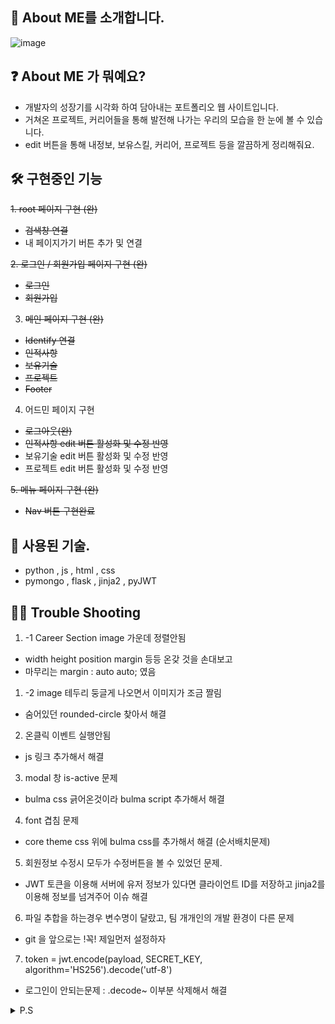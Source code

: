 ## 🙌 About  ME를 소개합니다.

![image](https://user-images.githubusercontent.com/85295433/183232685-a59fefe3-1346-4191-a81c-86fb488f36f3.png)

## ❓ About  ME 가 뭐예요?   
- 개발자의 성장기를 시각화 하여 담아내는 포트폴리오 웹 사이트입니다.
- 거쳐온 프로젝트, 커리어들을 통해 발전해 나가는 우리의 모습을 한 눈에 볼 수 있습니다.
- edit 버튼을 통해 내정보, 보유스킬, 커리어, 프로젝트 등을 깔끔하게 정리해줘요.


## 🛠 구현중인 기능
<s>1. root 페이지 구현 (완)
- 검색창 연결</s>
- 내 페이지가기 버튼 추가 및 연결

<s>2. 로그인 / 회원가입 페이지 구현 (완)
- 로그인
- 회원가입

3. 메인 페이지 구현 (완)
- Identify 연결
- 인적사항
- 보유기술
- 프로젝트
- Footer
</s>

4. 어드민 페이지 구현
- <s>로그아웃(완)
- 인적사항 edit 버튼 활성화 및 수정 반영</s>
- 보유기술 edit 버튼 활성화 및 수정 반영
- 프로젝트 edit 버튼 활성화 및 수정 반영


<s>5. 메뉴 페이지 구현 (완)
- Nav 버튼 구현완료 </s>


## 🚗 사용된 기술.
- python , js , html , css
- pymongo , flask , jinja2 , pyJWT


## 🙋‍♀️ Trouble Shooting
1. -1 Career Section image 가운데 정렬안됨
- width height position margin 등등 온갖 것을 손대보고
- 마무리는 margin : auto auto; 였음


1. -2 image 테두리 둥글게 나오면서 이미지가 조금 짤림
- 숨어있던 rounded-circle 찾아서 해결


2. 온클릭 이벤트 실행안됨
- js 링크 추가해서 해결


3. modal 창 is-active 문제
- bulma css 긁어온것이라 bulma script 추가해서 해결


4. font 겹침 문제
- core theme css 위에 bulma css를 추가해서 해결 (순서배치문제) 


5. 회원정보 수정시 모두가 수정버튼을 볼 수 있었던 문제.
- JWT 토큰을 이용해 서버에 유저 정보가 있다면 클라이언트 ID를 저장하고 jinja2를 이용해 정보를 넘겨주어 이슈 해결


6. 파일 추합을 하는경우 변수명이 달랐고, 팀 개개인의 개발 환경이 다른 문제
- git 을 앞으로는 !꼭! 제일먼저 설정하자


7. token = jwt.encode(payload, SECRET_KEY, algorithm='HS256').decode('utf-8')
- 로그인이 안되는문제 : .decode~ 이부분 삭제해서 해결


<details><summary> P.S </summary>

 ![image](https://user-images.githubusercontent.com/85295433/183233382-373f77b6-19ba-47ed-a2f7-fd7c776ae03e.png) 
 밤새가며 프로젝트를 제작해보니 뜻 깊었습니다.
 
 - 이노베이션캠프(강원) 첫주 5조 
 - Team Innovation Camp(Gangwon). First week group 5 

</details>
